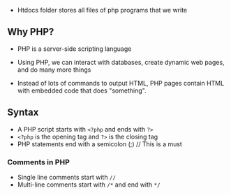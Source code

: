 - Htdocs folder stores all files of php programs that we write


## Why PHP?

- PHP is a server-side scripting language
- Using PHP, we can interact with databases, create dynamic web pages, and do many more things

- Instead of lots of commands to output HTML, PHP pages contain HTML with embedded code that does "something".

## Syntax

- A PHP script starts with `<?php` and ends with `?>`
- `<?php` is the opening tag and `?>` is the closing tag
- PHP statements end with a semicolon (;) // This is a must

### Comments in PHP

- Single line comments start with `//`
- Multi-line comments start with `/*` and end with `*/`
